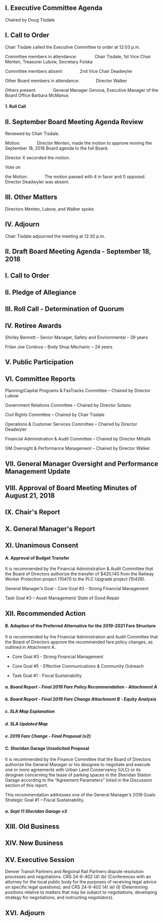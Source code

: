 ## I. Executive Committee Agenda

Chaired by Doug Tisdale

## I. Call to Order

Chair Tisdale called the Executive Committee to order at 12:03 p.m.

Committee members in attendance:               Chair Tisdale, 1st Vice Chair Menten, Treasurer Lubow, Secretary Folska

Committee members absent:              2nd Vice Chair Deadwyler

Other Board members in attendance:              Director Walker

Others present:              General Manager Genova, Executive Manager of the Board Office Barbara McManus

#### 1. Roll Call

## II. September Board Meeting Agenda Review

Reviewed by Chair Tisdale.

Motion:              Director Menten, made the motion to approve moving the September 18, 2018 Board agenda to the full Board.

Director X seconded the motion.

Vote on

the Motion:              The motion passed with 4 in favor and 0 opposed. Director Deadwyler was absent.

## III. Other Matters

Directors Menten, Lubow, and Walker spoke.

## IV. Adjourn

Chair Tisdale adjourned the meeting at 12:30 p.m.

## II. Draft Board Meeting Agenda - September 18, 2018

## I. Call to Order

## II. Pledge of Allegiance

## III. Roll Call - Determination of Quorum

## IV. Retiree Awards

Shirley Bennett – Senior Manager, Safety and Environmental – 39 years

Frilan Joe Cordova – Body Shop Mechanic – 24 years

## V. Public Participation

## VI. Committee Reports

Planning/Capital Programs & FasTracks Committee – Chaired by Director Lubow

Government Relations Committee – Chaired by Director Solano

Civil Rights Committee – Chaired by Chair Tisdale

Operations & Customer Services Committee – Chaired by Director Deadwyler

Financial Administration & Audit Committee – Chaired by Director Mihalik

GM Oversight & Performance Management – Chaired by Director Walker

## VII. General Manager Oversight and Performance Management Update

## VIII. Approval of Board Meeting Minutes of August 21, 2018

## IX. Chair's Report

## X. General Manager's Report

## XI. Unanimous Consent

#### A. Approval of Budget Transfer

It is recommended by the Financial Administration & Audit Committee that the Board of Directors authorize the transfer of $420,140 from the Railway Worker Protection project (10470 to the PLC Upgrade project (10426).

General Manager’s Goal - Core Goal #3 - Strong Financial Management

Task Goal #3 – Asset Management/ State of Good Repair

## XII. Recommended Action

#### B. Adoption of the Preferred Alternative for the 2019-2021 Fare Structure

It is recommended by the Financial Administration and Audit Committee that the Board of Directors approve the recommended fare policy changes, as outlined in Attachment A.

- Core Goal #3 - Strong Financial Management

- Core Goal #5 - Effective Communications & Community Outreach

- Task Goal #1 - Fiscal Sustainability

##### a. Board Report - Final 2019 Fare Policy Recommendation - Attachment A

##### b. Board Report - Final 2019 Fare Change Attachment B - Equity Analysis

##### c. SLA Map Explanation

##### d. SLA Updated Map

##### e. 2019 Fare Change - Final Proposal (v2)

#### C. Sheridan Garage Unsolicited Proposal

It is recommended by the Finance Committee that the Board of Directors authorize the General Manager or his designee to negotiate and execute one or more agreements with Urban Land Conservancy (ULC) or its designee concerning the lease of parking spaces in the Sheridan Station Garage according to the “Agreement Parameters” listed in the Discussion section of this report.

This recommendation addresses one of the General Manager’s 2018 Goals: Strategic Goal #1 – Fiscal Sustainability.

##### a. Sept 11 Sheridan Garage v3

## XIII. Old Business

## XIV. New Business

## XV. Executive Session

Denver Transit Partners and Regional Rail Partners dispute resolution processes and negotiations. CRS 24-6-402 (4) (b) (Conferences with an attorney for the local public body for the purposes of receiving legal advice on specific legal questions); and CRS 24-6-402 (4) (e) (I) (Determining positions relative to matters that may be subject to negotiations; developing strategy for negotiations; and instructing negotiators).

## XVI. Adjourn